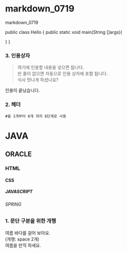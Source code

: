 # markdown_0719
markdown_0719

public class Hello {
  public static void main(String []args){

  }
}



### 3. 인용상자
>여기에 인용할 내용을 넣으면 됩니다.  
>빈 줄이 없으면 자동으로 인용 상자에 포함 됩니다.  
식사 맛나게 하셨나요?

인용이 끝났습니다.


### 2. 헤더
``` #을 1개부터 6개 까지 6단계로 사용 ```
# JAVA
## ORACLE
### HTML
#### CSS
##### JAVASCRIPT
###### SPRING



### 1. 문단 구분을 위한 개행
여름 바다를 걸어 보아요.  
(개행: space 2개)  
여름을 만끽 하세요.
